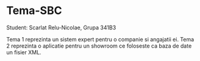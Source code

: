 # Tema-SBC
Student: Scarlat Relu-Nicolae,
Grupa 341B3

Tema 1 reprezinta un sistem expert pentru o companie si angajatii ei.
Tema 2 reprezinta o aplicatie pentru un showroom ce foloseste ca baza de date un fisier XML.
